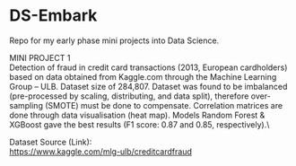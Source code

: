 # DS-Embark
Repo for my early phase mini projects into Data Science.

MINI PROJECT 1\
Detection of fraud in credit card transactions (2013, European cardholders) based on data obtained from Kaggle.com through the Machine Learning Group – ULB. Dataset size of 284,807. Dataset was found to be imbalanced (pre-processed by scaling, distributing, and data split), therefore over-sampling (SMOTE) must be done to compensate. Correlation matrices are done through data visualisation (heat map). Models Random Forest & XGBoost gave the best results (F1 score: 0.87 and 0.85, respectively).\

Dataset Source (Link):\
https://www.kaggle.com/mlg-ulb/creditcardfraud
